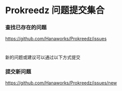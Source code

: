 # Prokreedz 问题提交集合

### 查找已存在的问题
https://github.com/Hanaworks/Prokreedz/issues

#


新的问题或建议可以通过以下方式提交

### 提交新问题
https://github.com/Hanaworks/Prokreedz/issues/new
